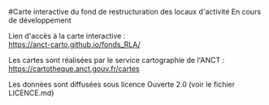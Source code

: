 #Carte interactive du fond de restructuration des locaux d'activité
En cours de développement
	
Lien d'accès à la carte interactive :	
https://anct-carto.github.io/fonds_RLA/

Les cartes sont réalisées par le service cartographie de l'ANCT :
https://cartotheque.anct.gouv.fr/cartes

Les données sont diffusées sous licence Ouverte 2.0 (voir le fichier LICENCE.md)	
	
